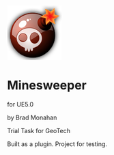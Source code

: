 ![alt text](https://github.com/NerveNet/UE5-Minesweeper/blob/main/Plugins/Minesweeper/Resources/Icon128.png?raw=true)
# Minesweeper
for UE5.0

by Brad Monahan



Trial Task for GeoTech

Built as a plugin. Project for testing.
